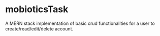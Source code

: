 # mobioticsTask
A MERN stack implementation of basic crud functionalities for a user to create/read/edit/delete account.
